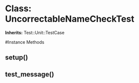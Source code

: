 # Class: UncorrectableNameCheckTest
**Inherits:** Test::Unit::TestCase
    




#Instance Methods
## setup() [](#method-i-setup)

## test_message() [](#method-i-test_message)

